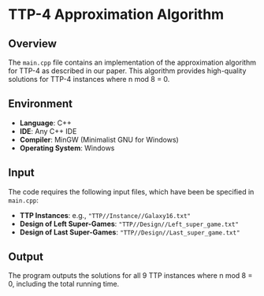 # TTP-4 Approximation Algorithm

## Overview

The `main.cpp` file contains an implementation of the approximation algorithm for TTP-4 as described in our paper. This algorithm provides high-quality solutions for TTP-4 instances where n mod 8 = 0.

## Environment

- **Language**: C++
- **IDE**: Any C++ IDE
- **Compiler**: MinGW (Minimalist GNU for Windows)
- **Operating System**: Windows

## Input

The code requires the following input files, which have been be specified in `main.cpp`:

- **TTP Instances**: e.g., `"TTP//Instance//Galaxy16.txt"`
- **Design of Left Super-Games**: `"TTP//Design//Left_super_game.txt"`
- **Design of Last Super-Games**: `"TTP//Design//Last_super_game.txt"`

## Output

The program outputs the solutions for all 9 TTP instances where n mod 8 = 0, including the total running time.
